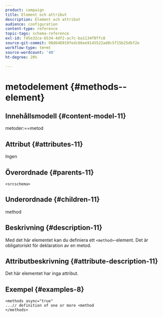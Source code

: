 ```yaml
---
product: campaign
title: Element och attribut
description: Element och attribut
audience: configuration
content-type: reference
topic-tags: schema-reference
exl-id: f45e32ce-6534-4df2-ac7c-ba1134f0ffc8
source-git-commit: 98d646919fedc66ee9145522ad0c5f15b25dbf2e
workflow-type: tm+mt
source-wordcount: '40'
ht-degree: 20%

---
```


# metodelement {#methods--element}

## Innehållsmodell {#content-model-11}

metoder:==metod

## Attribut {#attributes-11}

Ingen

## Överordnade {#parents-11}

`<srcschema>`

## Underordnade {#children-11}

method

## Beskrivning {#description-11}

Med det här elementet kan du definiera ett `<method>`-element. Det är obligatoriskt för deklaration av en metod.

## Attributbeskrivning {#attribute-description-11}

Det här elementet har inga attribut.

## Exempel {#examples-8}

```
<methods async="true"
...// definition of one or more <method
</methods>
```
